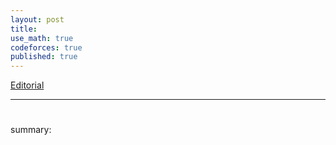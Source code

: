```yaml
---
layout: post
title: 
use_math: true
codeforces: true
published: true
---
```

[Editorial]( )

---
# [ ]( )

summary:


